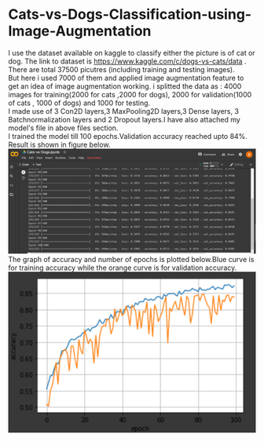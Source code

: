 # Cats-vs-Dogs-Classification-using-Image-Augmentation  
I use the dataset available on kaggle to classify either the picture is of cat or dog. The link to dataset is https://www.kaggle.com/c/dogs-vs-cats/data  .  
There are total 37500 picutres (including training and testing images).   
But here i used 7000 of them and applied image augmentation feature to get an idea of image augmentation working. i splitted the data as : 4000 images for training(2000 for cats ,2000 for dogs), 2000 for validation(1000 of cats , 1000 of dogs) and 1000 for testing.    
I made use of 3 Con2D layers,3 MaxPooling2D layers,3 Dense layers, 3 Batchnormalization layers and 2 Dropout layers.I have also attached my model's file in above files section.  
I trained the model till 100 epochs.Validation accuracy reached upto 84%. Result is shown in figure below.  ![Screenshot](cats_dogs_training.png)  
The graph of accuracy and number of epochs is plotted below.Blue curve is for training accuracy while the orange curve is for validation accuracy.  ![Screenshot](Cats_dogs_graph.png)  
